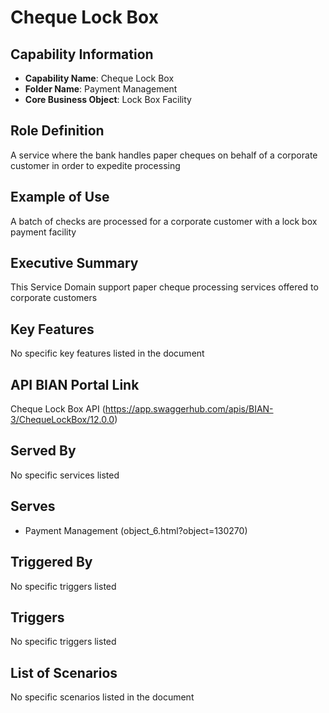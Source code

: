 # Cheque Lock Box

## Capability Information
- **Capability Name**: Cheque Lock Box
- **Folder Name**: Payment Management
- **Core Business Object**: Lock Box Facility

## Role Definition
A service where the bank handles paper cheques on behalf of a corporate customer in order to expedite processing

## Example of Use
A batch of checks are processed for a corporate customer with a lock box payment facility

## Executive Summary
This Service Domain support paper cheque processing services offered to corporate customers

## Key Features
No specific key features listed in the document

## API BIAN Portal Link
Cheque Lock Box API (https://app.swaggerhub.com/apis/BIAN-3/ChequeLockBox/12.0.0)

## Served By
No specific services listed

## Serves
- Payment Management (object_6.html?object=130270)

## Triggered By
No specific triggers listed

## Triggers
No specific triggers listed

## List of Scenarios
No specific scenarios listed in the document